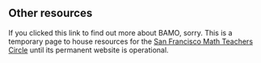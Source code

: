 <h2> Other resources </h2>

If you clicked this link to find out more about BAMO, sorry.  This is a temporary page to house resources for the [San Francisco Math Teachers Circle](https://paulzeitz.github.io/sfmtc/) until its permanent website is operational.

